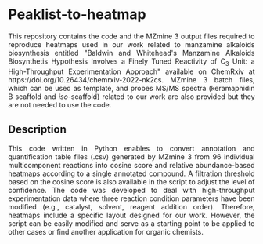 # Peaklist-to-heatmap
<p align="justify">This repository contains the code and the MZmine 3 output files required to reproduce heatmaps used in our work related to manzamine alkaloids biosynthesis entitled "Baldwin and Whitehead's Manzamine Alkaloids Biosynthetis Hypothesis Involves a Finely Tuned Reactivity of C<sub>3</sub> Unit: a High-Throughput Experimentation Approach" available on ChemRxiv at https://doi.org/10.26434/chemrxiv-2022-nk2cs. MZmine 3 batch files, which can be used as template, and probes MS/MS spectra (keramaphidin B scaffold and <i>iso</i>-scaffold) related to our work are also provided but they are not needed to use the code.</p>

## Description
<p align="justify">This code written in Python enables to convert annotation and quantification table files (.csv) generated by MZmine 3 from 96 individual multicomponent reactions into cosine score and relative abundance-based heatmaps according to a single annotated compound. A filtration threshold based on the cosine score is also available in the script to adjust the level of confidence. The code was developed to deal with high-throughput experimentation data where three reaction condition parameters have been modified (e.g., catalyst, solvent, reagent addition order). Therefore, heatmaps include a specific layout designed for our work. However, the script can be easily modified and serve as a starting point to be applied to other cases or find another application for organic chemists.</p>
